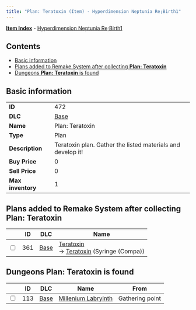 ```yaml
---
title: "Plan: Teratoxin (Item) - Hyperdimension Neptunia Re;Birth1"
---
```


[**Item Index**](/neptunia/rb1/item/index.html) - [Hyperdimension Neptunia Re;Birth1](/neptunia/rb1)

## Contents

- [Basic information](#basic-information)
- [Plans added to Remake System after collecting **Plan: Teratoxin**](#plans-added-to-remake-system-after-collecting-plan-teratoxin)
- [Dungeons **Plan: Teratoxin** is found](#dungeons-plan-teratoxin-is-found)

## Basic information

|   |   |
| -- | -- |
| **ID** | 472 |
| **DLC** | [Base](/neptunia/rb1/dlc/1-base.html) |
| **Name** | Plan: Teratoxin |
| **Type** | Plan |
| **Description** | Teratoxin plan. Gather the listed materials and develop it! |
| **Buy Price** | 0 |
| **Sell Price** | 0 |
| **Max inventory** | 1 |


## Plans added to Remake System after collecting **Plan: Teratoxin**

|    | ID | DLC | Name |
| -- | -- | --- | ---- |
| <input type="checkbox" id="rb1-remake-1-361" class="trackbox" /> | 361 | [Base](/neptunia/rb1/dlc/1-base.html) | [Teratoxin](/neptunia/rb1/remake/1-361-teratoxin.html)<br /> → [Teratoxin](/neptunia/rb1/item/1-2337-teratoxin.html) (Syringe (Compa)) |


## Dungeons **Plan: Teratoxin** is found

|    | ID | DLC | Name | From |
| -- | -- | --- | ---- | ---- |
| <input type="checkbox" id="rb1-dungeon-1-113" class="trackbox" /> | 113 | [Base](/neptunia/rb1/dlc/1-base.html) | [Millenium Labryinth](/neptunia/rb1/dungeon/1-113-millenium-labryinth.html) | Gathering point |
